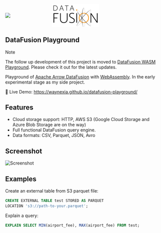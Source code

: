 <div style="display: inline-flex; align-items: center; justify-content: center; margin: 0 auto;">
    <img src="https://webassembly.org/css/webassembly.svg" width="150">
    <img src="https://raw.githubusercontent.com/apache/arrow-datafusion/master/docs/source/_static/images/DataFusion-Logo-Background-White.svg" width="150">
</div>

DataFusion Playground
---------------------

> [!NOTE]  
> The follow up development of this project is moved to [DataFusion WASM Playground](https://github.com/datafusion-contrib/datafusion-wasm-playground). Please check it out for the latest updates.

Playground of [Apache Arrow DataFusion](https://github.com/apache/arrow-datafusion) with [WebAssembly](https://webassembly.org). In the early experimental stage as my side project.

🌱 Live Demo: https://waynexia.github.io/datafusion-playground/

## Features

- Cloud storage support: HTTP, AWS S3 (Google Cloud Storage and Azure Blob Storage are on the way)
- Full functional DataFusion query engine.
- Data formats: CSV, Parquet, JSON, Avro

## Screenshot

![Screenshot](./src/assets/datafusion-playground-demo.png)

## Examples

Create an external table from S3 parquet file:

```sql
CREATE EXTERNAL TABLE test STORED AS PARQUET
LOCATION 's3://path-to-your.parquet';
```

Explain a query:

```sql
EXPLAIN SELECT MIN(airport_fee), MAX(airport_fee) FROM test;
```
